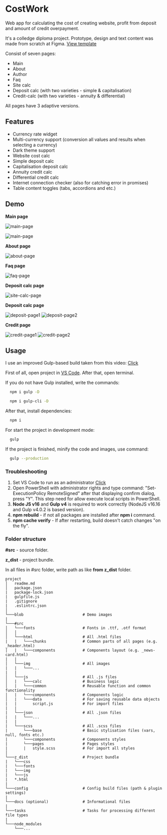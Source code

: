 # CostWork

Web app for calculating the cost of creating website, profit from deposit and amount of credit overpayment.

It's a colledge diploma project. Prototype, design and text content was made from scratch at Figma. [View template](https://www.figma.com/file/4knFPhLEZ0sUvWA3p18477/Economy?node-id=0%3A1&t=wt9kcK7fZ9LagRrM-1)

Consist of seven pages:
* Main
* About
* Author
* Faq
* Site calc
* Deposit calc (with two varieties - simple & capitalisation)
* Credit-calc (with two varieties - annuity & differential)

All pages have 3 adaptive versions.

## Features

* Currency rate widget
* Multi-currency support (сonversion all values and results when selecting a currency)
* Dark theme support
* Website cost calc
* Simple deposit calc
* Capitalisation deposit calc
* Annuity credit calc
* Differential credit calc
* Internet connection checker (also for catching error in promises)
* Table content toggles (tabs, accordions and etc.)

## Demo

**Main page**

![main-page](blob/main-demo.png)

![main-page](blob/main-demo2.png)

**About page**

![about-page](blob/about-demo.png)

**Faq page**

![faq-page](blob/faq-demo.png)

**Deposit calc page**

![site-calc-page](blob/site-calc-demo.png)

**Deposit calc page**

![deposit-page1](blob/deposit-calc-demo.png)
![deposit-page2](blob/deposit-calc-demo2.png)

**Credit page**

![credit-page1](blob/credit-calc-demo.png)
![credit-page2](blob/credit-calc-demo2.png)

## Usage

I use an improved Gulp-based build taken from this video: [Click](https://youtu.be/qSZvGlIKGPg)

First of all, open project in [VS Code](https://code.visualstudio.com). After that, open terminal.

If you do not have Gulp installed, write the commands:

```bash
  npm i gulp -D

  npm i gulp-cli -D
```

After that, install dependencies:

```bash
  npm i
```

For start the project in development mode:

```bash
  gulp
```

If the project is finished, minify the code and images, use command:

```bash
  gulp --production
```

### Troubleshooting

1. Set VS Code to run as an administrator [Click](https://qastack.ru/programming/37700536/visual-studio-code-terminal-how-to-run-a-command-with-administrator-rights)
2. Open PowerShell with administrator rights and type command: "Set-ExecutionPolicy RemoteSigned" after that displaying confirm dialog, press "Y". This step need for allow execute local scripts in PowerShell.
3. **Node JS v16** and **Gulp v4** is required to work correctly (NodeJS v16.16 and Gulp v4.0.2 is based version).
4. **npm rebuild** - if not all packages are installed after **npm i** command.
5. **npm cache verify** - If after restarting, build doesn't catch changes "on the fly".

### Folder structure

**#src** - source folder.

**z_dist** - project bundle.

In all files in #src folder, write path as like **from z_dist** folder.

```
project
│   readme.md
│   package.json 
|   package-lock.json
|   gulpfile.js
|   .gitignore
|   .eslintrc.json
│
└───blob                          # Demo images
|
└───#src
│   └───fonts                     # Fonts in .ttf, .otf format
│   │
│   └───html                      # All .html files
|   |   └───chunks                # Common parts of all pages (e.g. _header.html)
│   |   └───components            # Components layout (e.g. _news-card.html)
|   |
│   └───img                       # All images
|   |   └───...    
|   |
│   └───js                        # All .js files
│   |   └───calc                  # Business logic
│   |   └───common                # Reusable function and common functionality
│   |   └───components            # Components logic
│   |   └───data                  # For saving reusable data objects
|   |       script.js             # For import files
|   |
|   └───json                      # All .json files
|   |   └───...
|   |
|   └───scss                      # All .scss files
|       └───base                  # Basic stylisation files (vars, null, fonts etc.)
|       └───components            # Components styles
|       └───pages                 # Pages styles
|       |   style.scss            # For import all styles
│   
└───z_dist                        # Project bundle
|   └───css
|   └───fonts
|   └───img
|   └───js
|   *.html
|
└───config                        # Config build files (path & plugin settings)
|
└───docs (optional)               # Informational files
|
└───tasks                         # Tasks for processing different file types
|
└───node_modules
    └───...
```

